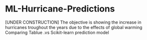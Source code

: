 # ML-Hurricane-Predictions
[UNDER CONSTRUCTION] 
The objective is showing the increase in hurricanes troughout the years due to the effects of global warming
Comparing Tablue .vs Scikit-learn prediction model
